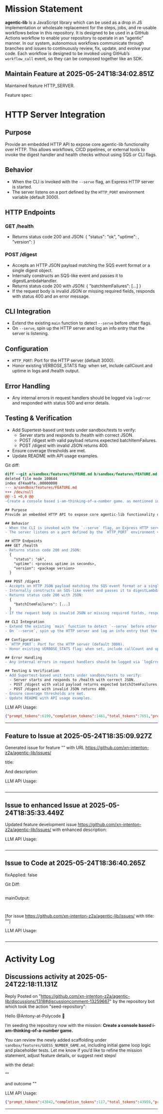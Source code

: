 # Mission Statement

**agentic‑lib** Is a JavaScript library which can be used as a drop in JS implementation or wholesale replacement for 
the steps, jobs, and re-usable workflows below in this repository. It is designed to be used in a GitHub Actions 
workflow to enable your repository to operate in an “agentic” manner. In our system, autonomous workflows communicate
through branches and issues to continuously review, fix, update, and evolve your code. Each workflow is designed to be
invoked using GitHub’s `workflow_call` event, so they can be composed together like an SDK.
## Maintain Feature at 2025-05-24T18:34:02.851Z

Maintained feature HTTP_SERVER.

Feature spec:

# HTTP Server Integration

## Purpose
Provide an embedded HTTP API to expose core agentic-lib functionality over HTTP.  This allows workflows, CICD pipelines, or external tools to invoke the digest handler and health checks without using SQS or CLI flags.

## Behavior
- When the CLI is invoked with the `--serve` flag, an Express HTTP server is started.
- The server listens on a port defined by the `HTTP_PORT` environment variable (default 3000).

## HTTP Endpoints
### GET /health
- Returns status code 200 and JSON:
  {
    "status": "ok",
    "uptime": <process uptime in seconds>,
    "version": <package version>
  }

### POST /digest
- Accepts an HTTP JSON payload matching the SQS event format or a single digest object.
- Internally constructs an SQS-like event and passes it to digestLambdaHandler.
- Returns status code 200 with JSON:
  {
    "batchItemFailures": [...]
  }
- If the request body is invalid JSON or missing required fields, responds with status 400 and an error message.

## CLI Integration
- Extend the existing `main` function to detect `--serve` before other flags.
- On `--serve`, spin up the HTTP server and log an info entry that the server is listening.

## Configuration
- `HTTP_PORT`: Port for the HTTP server (default 3000).
- Honor existing VERBOSE_STATS flag: when set, include callCount and uptime in logs and /health output.

## Error Handling
- Any internal errors in request handlers should be logged via `logError` and responded with status 500 and error details.

## Testing & Verification
- Add Supertest-based unit tests under sandbox/tests to verify:
  - Server starts and responds to /health with correct JSON.
  - POST /digest with valid payload returns expected batchItemFailures.
  - POST /digest with invalid JSON returns 400.
- Ensure coverage thresholds are met.
- Update README with API usage examples.


Git diff:

```diff
diff --git a/sandbox/features/FEATURE.md b/sandbox/features/FEATURE.md
deleted file mode 100644
index d74aa0fa..00000000
--- a/sandbox/features/FEATURE.md
+++ /dev/null
@@ -1 +0,0 @@
-Create a console based i-am-thinking-of-a-number game. as mentioned in reply Create a console based i-am-thinking-of-a-number game.\n\n// New [sandbox/features/HTTP_SERVER.md]:\n# HTTP Server Integration

## Purpose
Provide an embedded HTTP API to expose core agentic-lib functionality over HTTP.  This allows workflows, CICD pipelines, or external tools to invoke the digest handler and health checks without using SQS or CLI flags.

## Behavior
- When the CLI is invoked with the `--serve` flag, an Express HTTP server is started.
- The server listens on a port defined by the `HTTP_PORT` environment variable (default 3000).

## HTTP Endpoints
### GET /health
- Returns status code 200 and JSON:
  {
    "status": "ok",
    "uptime": <process uptime in seconds>,
    "version": <package version>
  }

### POST /digest
- Accepts an HTTP JSON payload matching the SQS event format or a single digest object.
- Internally constructs an SQS-like event and passes it to digestLambdaHandler.
- Returns status code 200 with JSON:
  {
    "batchItemFailures": [...]
  }
- If the request body is invalid JSON or missing required fields, responds with status 400 and an error message.

## CLI Integration
- Extend the existing `main` function to detect `--serve` before other flags.
- On `--serve`, spin up the HTTP server and log an info entry that the server is listening.

## Configuration
- `HTTP_PORT`: Port for the HTTP server (default 3000).
- Honor existing VERBOSE_STATS flag: when set, include callCount and uptime in logs and /health output.

## Error Handling
- Any internal errors in request handlers should be logged via `logError` and responded with status 500 and error details.

## Testing & Verification
- Add Supertest-based unit tests under sandbox/tests to verify:
  - Server starts and responds to /health with correct JSON.
  - POST /digest with valid payload returns expected batchItemFailures.
  - POST /digest with invalid JSON returns 400.
- Ensure coverage thresholds are met.
- Update README with API usage examples.
```

LLM API Usage:

```json
{"prompt_tokens":6190,"completion_tokens":1461,"total_tokens":7651,"prompt_tokens_details":{"cached_tokens":0,"audio_tokens":0},"completion_tokens_details":{"reasoning_tokens":960,"audio_tokens":0,"accepted_prediction_tokens":0,"rejected_prediction_tokens":0}}
```
---

## Feature to Issue at 2025-05-24T18:35:09.927Z

Generated issue  for feature "" with URL https://github.com/xn-intenton-z2a/agentic-lib/issues/

title:



And description:



LLM API Usage:

```json

```
---

## Issue to enhanced Issue at 2025-05-24T18:35:33.449Z

Updated feature development issue https://github.com/xn-intenton-z2a/agentic-lib/issues/ with enhanced description:



LLM API Usage:

```json

```
---

## Issue to Code at 2025-05-24T18:36:40.265Z

fixApplied: false



Git Diff:

```

```
mainOutput:
```


```
[for issue https://github.com/xn-intenton-z2a/agentic-lib/issues/ with title: ""]

LLM API Usage:

```json

```
---

# Activity Log

## Discussions activity at 2025-05-24T22:18:11.131Z

Reply Posted on "https://github.com/xn-intenton-z2a/agentic-lib/discussions/1318#discussioncomment-13259667" by the repository bot which took the action "seed-repository":

Hello @Antony-at-Polycode 👋

I’m seeding the repository now with the mission: **Create a console based i-am-thinking-of-a-number game.**

You can review the newly added scaffolding under `sandbox/features/GUESS_NUMBER_GAME.md`, including initial game loop logic and placeholder tests. Let me know if you’d like to refine the mission statement, adjust feature details, or suggest next steps!

with the detail:

""

and outcome ""

LLM API Usage:

```json
{"prompt_tokens":43842,"completion_tokens":117,"total_tokens":43959,"prompt_tokens_details":{"cached_tokens":1280,"audio_tokens":0},"completion_tokens_details":{"reasoning_tokens":0,"audio_tokens":0,"accepted_prediction_tokens":0,"rejected_prediction_tokens":0}}

```
---


